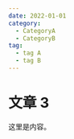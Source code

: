 ```yaml
---
date: 2022-01-01
category:
  - CategoryA
  - CategoryB
tag:
  - tag A
  - tag B
---
```


# 文章 3

这里是内容。
